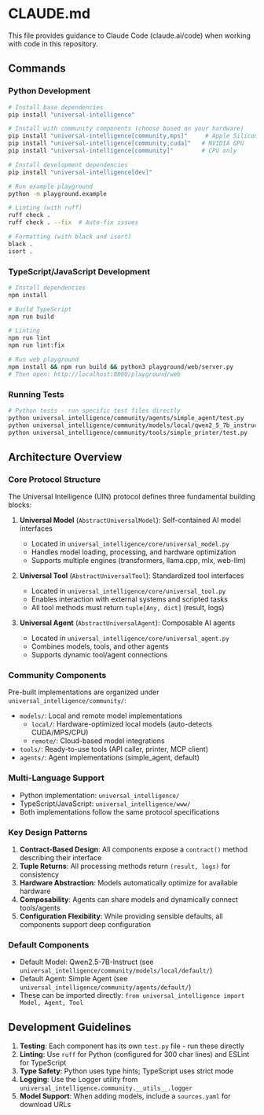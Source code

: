 # CLAUDE.md

This file provides guidance to Claude Code (claude.ai/code) when working with code in this repository.

## Commands

### Python Development
```bash
# Install base dependencies
pip install "universal-intelligence"

# Install with community components (choose based on your hardware)
pip install "universal-intelligence[community,mps]"     # Apple Silicon
pip install "universal-intelligence[community,cuda]"   # NVIDIA GPU
pip install "universal-intelligence[community]"        # CPU only

# Install development dependencies
pip install "universal-intelligence[dev]"

# Run example playground
python -m playground.example

# Linting (with ruff)
ruff check .
ruff check . --fix  # Auto-fix issues

# Formatting (with black and isort)
black .
isort .
```

### TypeScript/JavaScript Development
```bash
# Install dependencies
npm install

# Build TypeScript
npm run build

# Linting
npm run lint
npm run lint:fix

# Run web playground
npm install && npm run build && python3 playground/web/server.py
# Then open: http://localhost:8000/playground/web
```

### Running Tests
```bash
# Python tests - run specific test files directly
python universal_intelligence/community/agents/simple_agent/test.py
python universal_intelligence/community/models/local/qwen2_5_7b_instruct/test.py
python universal_intelligence/community/tools/simple_printer/test.py
```

## Architecture Overview

### Core Protocol Structure
The Universal Intelligence (UIN) protocol defines three fundamental building blocks:

1. **Universal Model** (`AbstractUniversalModel`): Self-contained AI model interfaces
   - Located in `universal_intelligence/core/universal_model.py`
   - Handles model loading, processing, and hardware optimization
   - Supports multiple engines (transformers, llama.cpp, mlx, web-llm)

2. **Universal Tool** (`AbstractUniversalTool`): Standardized tool interfaces
   - Located in `universal_intelligence/core/universal_tool.py`
   - Enables interaction with external systems and scripted tasks
   - All tool methods must return `tuple[Any, dict]` (result, logs)

3. **Universal Agent** (`AbstractUniversalAgent`): Composable AI agents
   - Located in `universal_intelligence/core/universal_agent.py`
   - Combines models, tools, and other agents
   - Supports dynamic tool/agent connections

### Community Components
Pre-built implementations are organized under `universal_intelligence/community/`:
- `models/`: Local and remote model implementations
  - `local/`: Hardware-optimized local models (auto-detects CUDA/MPS/CPU)
  - `remote/`: Cloud-based model integrations
- `tools/`: Ready-to-use tools (API caller, printer, MCP client)
- `agents/`: Agent implementations (simple_agent, default)

### Multi-Language Support
- Python implementation: `universal_intelligence/`
- TypeScript/JavaScript: `universal_intelligence/www/`
- Both implementations follow the same protocol specifications

### Key Design Patterns
1. **Contract-Based Design**: All components expose a `contract()` method describing their interface
2. **Tuple Returns**: All processing methods return `(result, logs)` for consistency
3. **Hardware Abstraction**: Models automatically optimize for available hardware
4. **Composability**: Agents can share models and dynamically connect tools/agents
5. **Configuration Flexibility**: While providing sensible defaults, all components support deep configuration

### Default Components
- Default Model: Qwen2.5-7B-Instruct (see `universal_intelligence/community/models/local/default/`)
- Default Agent: Simple Agent (see `universal_intelligence/community/agents/default/`)
- These can be imported directly: `from universal_intelligence import Model, Agent, Tool`

## Development Guidelines

1. **Testing**: Each component has its own `test.py` file - run these directly
2. **Linting**: Use `ruff` for Python (configured for 300 char lines) and ESLint for TypeScript
3. **Type Safety**: Python uses type hints; TypeScript uses strict mode
4. **Logging**: Use the Logger utility from `universal_intelligence.community.__utils__.logger`
5. **Model Support**: When adding models, include a `sources.yaml` for download URLs